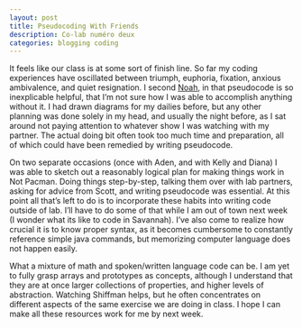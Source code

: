 ```yaml
---
layout: post
title: Pseudocoding With Friends
description: Co-lab numéro deux
categories: blogging coding
---
```

It feels like our class is at some sort of finish line. So far my coding experiences have oscillated between triumph, euphoria, fixation, anxious ambivalence, and quiet resignation. I second [Noah](http://noahmcmlln.github.io/blog/2016-03-09/i-luv-pseudocode.html), in that pseudocode is so inexplicable helpful, that I’m not sure how I was able to accomplish anything without it. I had drawn diagrams for my dailies before, but any other planning was done solely in my head, and usually the night before, as I sat around not paying attention to whatever show I was watching with my partner. The actual doing bit often took too much time and preparation, all of which could have been remedied by writing pseudocode.

On two separate occasions (once with Aden, and with Kelly and Diana) I was able to sketch out a reasonably logical plan for making things work in Not Pacman. Doing things step-by-step, talking them over with lab partners, asking for advice from Scott, and writing pseudocode was essential. At this point all that’s left to do is to incorporate these habits into writing code outside of lab. I’ll have to do some of that while I am out of town next week (I wonder what its like to code in Savannah). I’ve also come to realize how crucial it is to know proper syntax, as it becomes cumbersome to constantly reference simple java commands, but memorizing computer language does not happen easily.

What a mixture of math and spoken/written language code can be. I am yet to fully grasp arrays and prototypes as concepts, although I understand that they are at once larger collections of properties, and higher levels of abstraction. Watching Shiffman helps, but he often concentrates on different aspects of the same exercise we are doing in class. I hope I can make all these resources work for me by next week.
